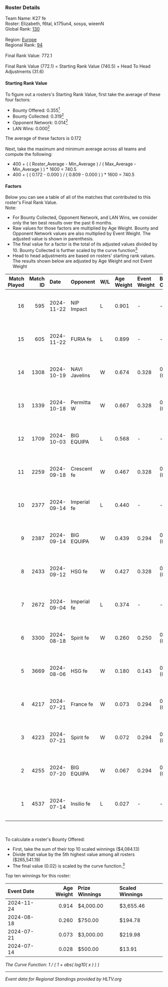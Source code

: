 ### Roster Details<br />
Team Name: K27 fe<br />
Roster: Elizabeth, f6tal, k175un4, sosya, wieenN<br />
Global Rank: [130](../../standings_global_2025_01_06.md)<br />
<br />
Region: [Europe]( ../../standings_europe_2025_01_06.md)<br />
Regional Rank: [94]( ../../standings_europe_2025_01_06.md)<br />
<br />
Final Rank Value:  772.1<br />
<br />
Final Rank Value (772.1) = Starting Rank Value (740.5) + Head To Head Adjustments (31.6)<br />

#### Starting Rank Value<br />
To figure out a rosters's Starting Rank Value, first take the average of these four factors:<br />
- Bounty Offered: 0.355[<sup>1</sup>](#table2)
- Bounty Collected: 0.319[<sup>2</sup>](#table1)
- Opponent Network: 0.014[<sup>2</sup>](#table1)
- LAN Wins: 0.000[<sup>2</sup>](#table1)

The average of these factors is 0.172<br />
<br />
Next, take the maximum and minimum average across all teams and compute the following:<br />
- 400 + ( ( Roster_Average - Min_Average ) / ( Max_Average - Min_Average ) ) * 1600 = 740.5
- 400 + ( ( 0.172 - 0.000 ) / ( 0.809 - 0.000 ) ) * 1600 = 740.5


#### Factors<br />
Below you can see a table of all of the matches that contributed to this roster's Final Rank Value.<br />
Note:<br />

- For Bounty Collected, Opponent Network, and LAN Wins, we consider only the ten best results over the past 6 months.
- Raw values for those factors are multiplied by Age Weight. Bounty and Opponent Network values are also multiplied by Event Weight. The adjusted value is shown in parenthesis.
- The final value for a factor is the total of its adjusted values divided by 10. Bounty Collected is further scaled by the curve function[<sup>3</sup>](#curveFunction)
- Head to head adjustments are based on rosters' starting rank values. The results shown below are adjusted by Age Weight and not Event Weight
<span id="table1"></span><br />


| Match Played | Match ID | Date       | Opponent      | W/L | Age Weight | Event Weight | Bounty Collected | Opponent Network | LAN Wins  | H2H Adj. | Roster                                   |
| -: | -: | :- | :- | :- | :- | :- | :- | :- | :- | -: | :- |
|           16 |      595 | 2024-11-22 | NIP Impact    | L   | 0.901      | -            | -                | -                | -         |   -13.14 | Elizabeth, f6tal, k175un4, sosya, wieenN |
|           15 |      605 | 2024-11-22 | FURIA fe      | L   | 0.899      | -            | -                | -                | -         |    -1.99 | Elizabeth, f6tal, k175un4, sosya, wieenN |
|           14 |     1308 | 2024-10-19 | NAVI Javelins | W   | 0.674      | 0.328        | 0.273 (0.060)    | 0.379 (0.084)    | 0 (0.000) |    19.77 | Elizabeth, f6tal, k175un4, sosya, wieenN |
|           13 |     1339 | 2024-10-18 | Permitta W    | W   | 0.667      | 0.328        | 0.006 (0.001)    | 0.054 (0.012)    | 0 (0.000) |     7.14 | Elizabeth, f6tal, k175un4, sosya, wieenN |
|           12 |     1709 | 2024-10-03 | BIG EQUIPA    | L   | 0.568      | -            | -                | -                | -         |    -6.73 | Elizabeth, f6tal, k175un4, sosya, wieenN |
|           11 |     2259 | 2024-09-18 | Crescent fe   | W   | 0.467      | 0.328        | 0.004 (0.001)    | 0.031 (0.005)    | 0 (0.000) |     4.84 | Elizabeth, f6tal, k175un4, sosya, wieenN |
|           10 |     2377 | 2024-09-14 | Imperial fe   | L   | 0.440      | -            | -                | -                | -         |    -0.95 | Elizabeth, f6tal, k175un4, sosya, wieenN |
|            9 |     2387 | 2024-09-14 | BIG EQUIPA    | W   | 0.439      | 0.294        | 0.045 (0.006)    | 0.132 (0.017)    | 0 (0.000) |     8.80 | Elizabeth, f6tal, k175un4, sosya, wieenN |
|            8 |     2433 | 2024-09-12 | HSG fe        | W   | 0.427      | 0.328        | 0.005 (0.001)    | 0.070 (0.010)    | 0 (0.000) |     5.46 | Elizabeth, f6tal, k175un4, sosya, wieenN |
|            7 |     2672 | 2024-09-04 | Imperial fe   | L   | 0.374      | -            | -                | -                | -         |    -0.77 | Elizabeth, f6tal, k175un4, sosya, wieenN |
|            6 |     3300 | 2024-08-18 | Spirit fe     | W   | 0.260      | 0.250        | 0.007 (0.000)    | 0.106 (0.007)    | 0 (0.000) |     3.27 | Elizabeth, k175un4, Margo, sosya, wieenN |
|            5 |     3669 | 2024-08-06 | HSG fe        | W   | 0.180      | 0.143        | 0.005 (0.000)    | 0.070 (0.002)    | 0 (0.000) |     2.31 | Elizabeth, f6tal, k175un4, sosya, wieenN |
|            4 |     4217 | 2024-07-21 | France fe     | W   | 0.073      | 0.294        | 0.128 (0.003)    | 0.155 (0.003)    | 0 (0.000) |     1.87 | Elizabeth, f6tal, k175un4, sosya, wieenN |
|            3 |     4223 | 2024-07-21 | Spirit fe     | W   | 0.072      | 0.294        | 0.007 (0.000)    | 0.106 (0.002)    | 0 (0.000) |     0.93 | Elizabeth, f6tal, k175un4, sosya, wieenN |
|            2 |     4255 | 2024-07-20 | BIG EQUIPA    | W   | 0.067      | 0.294        | 0.045 (0.001)    | 0.132 (0.003)    | 0 (0.000) |     1.38 | Elizabeth, f6tal, k175un4, sosya, wieenN |
|            1 |     4537 | 2024-07-14 | Insilio fe    | L   | 0.027      | -            | -                | -                | -         |    -0.57 | Elizabeth, f6tal, k175un4, t4tty, wieenN |

<br />
<span id="table2"></span><br />
To calculate a roster's Bounty Offered:<br />

- First, take the sum of their top 10 scaled winnings ($4,084.13)
- Divide that value by the 5th highest value among all rosters ($265,541.19)
- The final value (0.02) is scaled by the curve function.[<sup>3</sup>](#curveFunction)

Top ten winnings for this roster:<br />

| Event Date | Age Weight | Prize Winnings | Scaled Winnings |
| :- | -: | :- | :- |
| 2024-11-24 |      0.914 | $4,000.00      | $3,655.46       |
| 2024-08-18 |      0.260 | $750.00        | $194.78         |
| 2024-07-21 |      0.073 | $3,000.00      | $219.98         |
| 2024-07-14 |      0.028 | $500.00        | $13.91          |


<span id="curveFunction"></span>_The Curve Function: 1 / ( 1 + abs( log10( x ) ) )_<br />

---
_Event data for Regional Standings provided by HLTV.org_<br />

